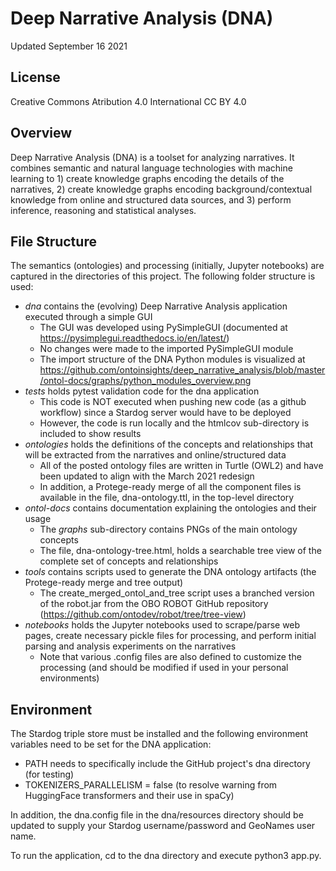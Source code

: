 # Deep Narrative Analysis (DNA)
Updated September 16 2021

## License
Creative Commons 
Atribution 4.0 International 
CC BY 4.0

## Overview 

Deep Narrative Analysis (DNA) is a toolset for analyzing narratives. It combines semantic and natural language technologies with machine learning to 1) create knowledge graphs encoding the details of the narratives, 2) create knowledge graphs encoding background/contextual knowledge from online and structured data sources, and 3) perform inference, reasoning and statistical analyses. 

## File Structure

The semantics (ontologies) and processing (initially, Jupyter notebooks) are captured in the directories of this project. The following folder structure is used:

* _dna_ contains the (evolving) Deep Narrative Analysis application executed through a simple GUI
  * The GUI was developed using PySimpleGUI (documented at https://pysimplegui.readthedocs.io/en/latest/)
  * No changes were made to the imported PySimpleGUI module
  * The import structure of the DNA Python modules is visualized at https://github.com/ontoinsights/deep_narrative_analysis/blob/master/ontol-docs/graphs/python_modules_overview.png
* _tests_ holds pytest validation code for the dna application
  * This code is NOT executed when pushing new code (as a github workflow) since a Stardog server would have to be deployed 
  * However, the code is run locally and the htmlcov sub-directory is included to show results
* _ontologies_ holds the definitions of the concepts and relationships that will be extracted from the narratives and online/structured data
  * All of the posted ontology files are written in Turtle (OWL2) and have been updated to align with the March 2021 redesign
  * In addition, a Protege-ready merge of all the component files is available in the file, dna-ontology.ttl, in the top-level directory
* _ontol-docs_ contains documentation explaining the ontologies and their usage
  * The _graphs_ sub-directory contains PNGs of the main ontology concepts
  * The file, dna-ontology-tree.html, holds a searchable tree view of the complete set of concepts and relationships
* _tools_ contains scripts used to generate the DNA ontology artifacts (the Protege-ready merge and tree output)
  * The create_merged_ontol_and_tree script uses a branched version of the robot.jar from the OBO ROBOT GitHub repository (https://github.com/ontodev/robot/tree/tree-view)
* _notebooks_ holds the Jupyter notebooks used to scrape/parse web pages, create necessary pickle files for processing, and perform initial parsing and analysis experiments on the narratives
  * Note that various .config files are also defined to customize the processing (and should be modified if used in your personal environments)

## Environment

The Stardog triple store must be installed and the following environment variables need to be set for the DNA application:

* PATH needs to specifically include the GitHub project's dna directory (for testing)
* TOKENIZERS_PARALLELISM = false (to resolve warning from HuggingFace transformers and their use in spaCy)

In addition, the dna.config file in the dna/resources directory should be updated to supply your Stardog username/password and GeoNames user name.

To run the application, cd to the dna directory and execute python3 app.py.
